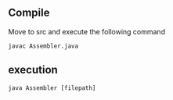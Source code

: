 ## Compile
Move to src and execute the following command
```
javac Assembler.java
```

## execution
```
java Assembler [filepath]
```